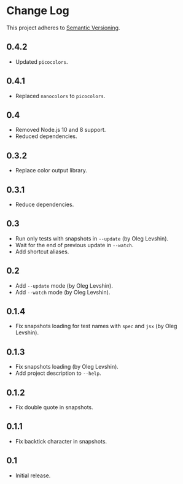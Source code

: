 # Change Log
This project adheres to [Semantic Versioning](http://semver.org/).

## 0.4.2
* Updated `picocolors`.

## 0.4.1
* Replaced `nanocolors` to `picocolors`.

## 0.4
* Removed Node.js 10 and 8 support.
* Reduced dependencies.

## 0.3.2
* Replace color output library.

## 0.3.1
* Reduce dependencies.

## 0.3
* Run only tests with snapshots in `--update` (by Oleg Levshin).
* Wait for the end of previous update in `--watch`.
* Add shortcut aliases.

## 0.2
* Add `--update` mode (by Oleg Levshin).
* Add `--watch` mode (by Oleg Levshin).

## 0.1.4
* Fix snapshots loading for test names with `spec` and `jsx` (by Oleg Levshin).

## 0.1.3
* Fix snapshots loading (by Oleg Levshin).
* Add project description to `--help`.

## 0.1.2
* Fix double quote in snapshots.

## 0.1.1
* Fix backtick character in snapshots.

## 0.1
* Initial release.
